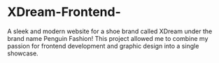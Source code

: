 # XDream-Frontend-
 A sleek and modern website for a shoe brand called XDream under the brand name Penguin Fashion! This project allowed me to combine my passion for frontend development and graphic design into a single showcase. 
